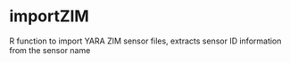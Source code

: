 # importZIM
R function to import YARA ZIM sensor files, extracts sensor ID information from the sensor name
